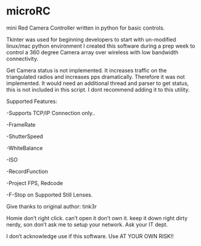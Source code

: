 # microRC
mini Red Camera Controller written in python for basic controls.

Tkinter was used for beginning developers to start with un-modified linux/mac python environment
I created this software during a prep week to control a 360 degree Camera array over wireless with low bandwidth connectivity.

Get Camera status is not implemented. It increases traffic on the triangulated radios and increases pps dramatically. Therefore it was not implemented.
It would need an additional thread and parser to get status, this is not included in this script. I dont recommend adding it to this utility.

Supported Features:

-Supports TCP/IP Connection only..

  -FrameRate

  -ShutterSpeed

  -WhiteBalance

  -ISO

  -RecordFunction

  -Project FPS, Redcode

  -F-Stop on Supported Still Lenses.

Give thanks to original author: tink3r

Homie don’t right click. can’t open it don’t own it. keep it down right dirty nerdy, son 
don’t ask me to setup your network. Ask your IT dept.


I don’t acknowledge use if this software. Use AT YOUR OWN RISK!!
